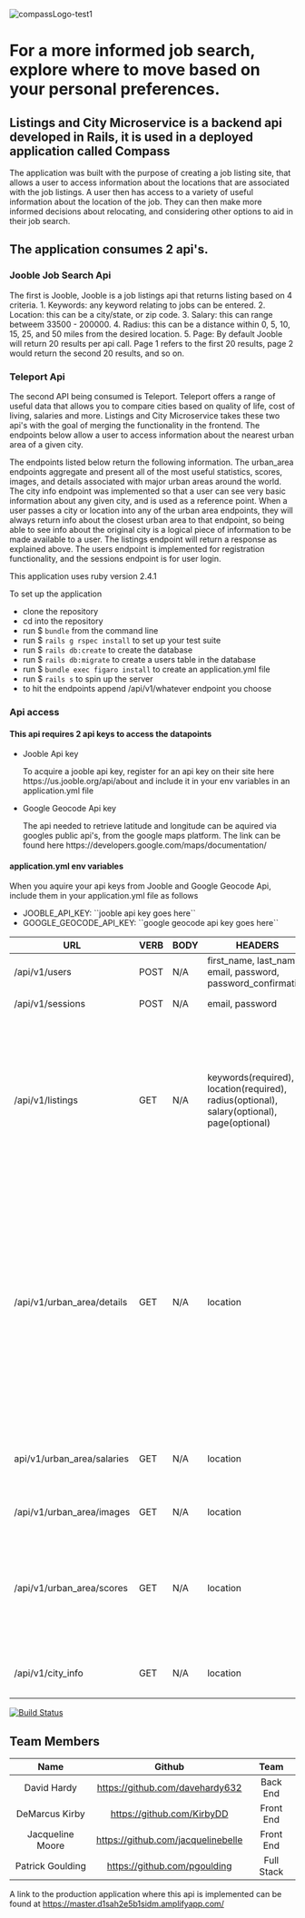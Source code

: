 
![compassLogo-test1](https://user-images.githubusercontent.com/42919604/64807517-dc4ddb00-d584-11e9-9e13-1ffbee231c78.png)
<h1>For a more informed job search, explore where to move based on your personal preferences.</h1>

<h2>Listings and City Microservice is a backend api developed in Rails, it is used in a deployed application called Compass</h2>

  The application was built with the purpose of creating a job listing site, that allows a user to access information about the locations that are associated with the job listings. A user then has access to a variety of useful information about the location of the job. They can then make more informed decisions about relocating, and considering other options to aid in their job search.

<h2>The application consumes 2 api's.</h2>

<h3>Jooble Job Search Api</h3>

  The first is Jooble, Jooble is a job listings api that returns listing based on 4 criteria. 1. Keywords: any keyword relating to jobs can be entered. 2. Location: this can be a city/state, or zip code. 3. Salary: this can range betweem 33500 - 200000. 4. Radius: this can be a distance within 0, 5, 10, 15, 25, and 50 miles from the desired location. 5. Page: By default Jooble will return 20 results per api call. Page 1 refers to the first 20 results, page 2 would return the second 20 results, and so on. 

<h3>Teleport Api</h3>

  <p>The second API being consumed is Teleport. Teleport offers a range of useful data that allows you to compare cities based on quality of life, cost of living, salaries and more. Listings and City Microservice takes these two api's with the goal of merging the functionality in the frontend. The endpoints below allow a user to access information about the nearest urban area of a given city.</p>
  
  <p>The endpoints listed below return the following information. 
    The urban_area endpoints aggregate and present all of the most useful statistics, scores, images, and details associated with major urban areas around the world.
    The city info endpoint was implemented so that a user can see very basic information about any given city, and is used as a reference point. When a user passes a city or location into any of the urban area endpoints, they will always return info about the closest urban area to that endpoint, so being able to see info about the original city is a logical piece of information to be made available to a user.
    The listings endpoint will return a response as explained above.
    The users endpoint is implemented for registration functionality, and the sessions endpoint is for user login.</p>

This application uses ruby version 2.4.1

To set up the application

  - clone the repository
  - cd into the repository
  - run $ ``bundle`` from the command line
  - run $ ``rails g rspec install`` to set up your test suite
  - run $ ``rails db:create`` to create the database
  - run $ ``rails db:migrate`` to create a users table in the database
  - run $ ``bundle exec figaro install`` to create an application.yml file
  - run $ ``rails s`` to spin up the server
  - to hit the endpoints append /api/v1/whatever endpoint you choose
  
 <h3>Api access</h3>

<h4>This api requires 2 api keys to access the datapoints</h4>

<ul>
  <li>Jooble Api key</li>
    <p>To acquire a jooble api key, register for an api key on their site here https://us.jooble.org/api/about and include it in your env variables in an application.yml file</p>
  <li>Google Geocode Api key</li>
    <p>The api needed to retrieve latitude and longitude can be aquired via googles public api's, from the google maps platform. The link can be found here https://developers.google.com/maps/documentation/</p>
</ul>

<h4>application.yml env variables</h4>

<p>When you aquire your api keys from Jooble and Google Geocode Api, include them in your application.yml file as follows</p>

<ul>
  <li>JOOBLE_API_KEY: ``jooble api key goes here``</li>
  <li>GOOGLE_GEOCODE_API_KEY: ``google geocode api key goes here``</li>
</ul>


| URL | VERB | BODY | HEADERS | PARAMS | RESPONSE |
|----------------------------|------|------|--------------------------------------------------------------------------------------------|--------|--------------------------------------------------------------------------------------------------------------------------------------------------------------------------------------------------------------------------------------------------------------------------------------------------------------------------------------------------------------------------------------------------------------------------------------------------|
| /api/v1/users | POST | N/A | first_name, last_name, email, password, password_confirmation | N/A | first_name, last_name, email, api_key |
| /api/v1/sessions | POST | N/A | email, password | N/A | first_name, last_name, email, api_key |
| /api/v1/listings | GET | N/A | keywords(required), location(required), radius(optional), salary(optional), page(optional) | N/A | ``` totalCount:`numJobs`, jobs:[ title:`job title`, location:`job location`, snippet:`brief description`, salary:`job salary or null`, source: `source listing URL`, type: `Full-time/Part-time...`, link: `Jooble Job description`, company: `Company of job poster`, updated: `timestamp of job update`, id: `Jooble DB reference` ] ``` |
| /api/v1/urban_area/details | GET | N/A | location | N/A | Categories:   Business Freedom, City Size, Climate, Cost Of living, Culture, Economy, Education, Healthcare, Housing, Internal(Human interest), Job Market, Language, Minorities, Internet Access, Outdoors, Pollution, Safety, Startups, Taxation, Traffic, Travel Connectivity, Venture Capital ``` data:[  { float_value: `score for given category`, id:`Category reference`, label: `Category description`, type: `Score data-type` } ] ``` |
| api/v1/urban_area/salaries | GET | N/A | location | N/A | ```[ {  job:{     id:`job id`,    title: `job title`  }  salary_percentiles: {    percentile_25,    percentile_50,    percentile_75,   }  } } ] ``` |
| /api/v1/urban_area/images | GET | N/A | location | N/A | ``` {   mobile: `mobile app image`,   web: `web app image`  } ``` |
| /api/v1/urban_area/scores | GET | N/A | location | N/A | ``` {   teleport_city_score: `total aggregate score`,   summary:`City Summary`,   categories:[     color:`color code of score for html/css`,     name: `category`     score_out_of_10:`Score out of 10 for category`   ] } ``` |
| /api/v1/city_info | GET | N/A | location | N/A | {,"full_name": "City, State, Country",,"population": number} |

[![Build Status](https://travis-ci.org/davehardy632/listings_and_city_microservice.svg?branch=master)](https://travis-ci.org/davehardy632/listings_and_city_microservice)

## Team Members
| Name | Github | Team |
|:----------------:|:----------------------------------:|:----------:|
| David Hardy | https://github.com/davehardy632 | Back End |
| DeMarcus Kirby | https://github.com/KirbyDD | Front End |
| Jacqueline Moore | https://github.com/jacquelinebelle | Front End |
| Patrick Goulding | https://github.com/pgoulding | Full Stack |

A link to the production application where this api is implemented can be found at https://master.d1sah2e5b1sidm.amplifyapp.com/
